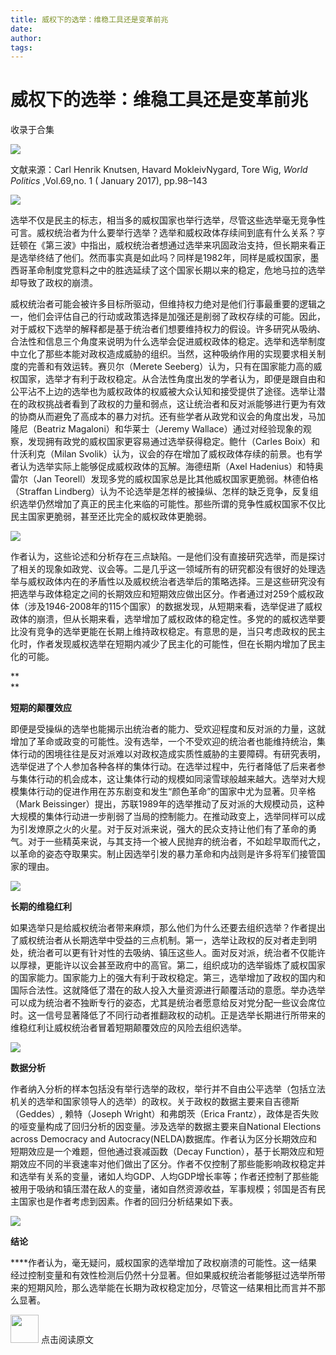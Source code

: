 ```yaml
---
title: 威权下的选举：维稳工具还是变革前兆
date: 
author: 
tags: 
---
```

# 威权下的选举：维稳工具还是变革前兆


收录于合集

<img src='/images/676/2.gif' width='auto' />

  

文献来源：Carl Henrik Knutsen, Havard MokleivNygard, Tore Wig, _World Politics_
,Vol.69,no. 1 ( January 2017), pp.98–143

<img src='/images/676/3.gif' width='auto' />

选举不仅是民主的标志，相当多的威权国家也举行选举，尽管这些选举毫无竞争性可言。威权统治者为什么要举行选举？选举和威权政体存续间到底有什么关系？亨廷顿在《第三波》中指出，威权统治者想通过选举来巩固政治支持，但长期来看正是选举终结了他们。然而事实真是如此吗？同样是1982年，同样是威权国家，墨西哥革命制度党意料之中的胜选延续了这个国家长期以来的稳定，危地马拉的选举却导致了政权的崩溃。

威权统治者可能会被许多目标所驱动，但维持权力绝对是他们行事最重要的逻辑之一，他们会评估自己的行动或政策选择是加强还是削弱了政权存续的可能。因此，对于威权下选举的解释都是基于统治者们想要维持权力的假设。许多研究从吸纳、合法性和信息三个角度来说明为什么选举会促进威权政体的稳定。选举和选举制度中立化了那些本能对政权造成威胁的组织。当然，这种吸纳作用的实现要求相关制度的完善和有效运转。赛贝尔（Merete
Seeberg）认为，只有在国家能力高的威权国家，选举才有利于政权稳定。从合法性角度出发的学者认为，即便是跟自由和公平沾不上边的选举也为威权政体的权威被大众认知和接受提供了途径。选举让潜在的政权挑战者看到了政权的力量和弱点，这让统治者和反对派能够进行更为有效的协商从而避免了高成本的暴力对抗。还有些学者从政党和议会的角度出发，马加隆尼（Beatriz
Magaloni）和华莱士（Jeremy Wallace）通过对经验现象的观察，发现拥有政党的威权国家更容易通过选举获得稳定。鲍什（Carles
Boix）和什沃利克（Milan Svolik）认为，议会的存在增加了威权政体存续的前景。也有学者认为选举实际上能够促成威权政体的瓦解。海德纽斯（Axel
Hadenius）和特奥雷尔（Jan Teorell）发现多党的威权国家总是比其他威权国家更脆弱。林德伯格（Straffan
Lindberg）认为不论选举是怎样的被操纵、怎样的缺乏竞争，反复组织选举仍然增加了真正的民主化来临的可能性。那些所谓的竞争性威权国家不仅比民主国家更脆弱，甚至还比完全的威权政体更脆弱。

![](/images/676/4.jpeg)

作者认为，这些论述和分析存在三点缺陷。一是他们没有直接研究选举，而是探讨了相关的现象如政党、议会等。二是几乎这一领域所有的研究都没有很好的处理选举与威权政体内在的矛盾性以及威权统治者选举后的策略选择。三是这些研究没有把选举与政体稳定之间的长期效应和短期效应做出区分。作者通过对259个威权政体（涉及1946-2008年的115个国家）的数据发现，从短期来看，选举促进了威权政体的崩溃，但从长期来看，选举增加了威权政体的稳定性。多党的的威权选举要比没有竞争的选举更能在长期上维持政权稳定。有意思的是，当只考虑政权的民主化时，作者发现威权选举在短期内减少了民主化的可能性，但在长期内增加了民主化的可能。

 **  
**

 **短期的颠覆效应**

即便是受操纵的选举也能揭示出统治者的能力、受欢迎程度和反对派的力量，这就增加了革命或政变的可能性。没有选举，一个不受欢迎的统治者也能维持统治，集体行动的困境往往是反对派难以对政权造成实质性威胁的主要障碍。有研究表明，选举促进了个人参加各种各样的集体行动。在选举过程中，先行者降低了后来者参与集体行动的机会成本，这让集体行动的规模如同滚雪球般越来越大。选举对大规模集体行动的促进作用在苏东剧变和发生“颜色革命”的国家中尤为显著。贝辛格（Mark
Beissinger）提出，苏联1989年的选举推动了反对派的大规模动员，这种大规模的集体行动进一步削弱了当局的控制能力。在推动政变上，选举同样可以成为引发燎原之火的火星。对于反对派来说，强大的民众支持让他们有了革命的勇气。对于一些精英来说，与其支持一个被人民抛弃的统治者，不如趁早取而代之，以革命的姿态夺取果实。制止因选举引发的暴力革命和内战则是许多将军们接管国家的理由。

![](/images/676/5.jpeg)

  

**长期的维稳红利**

如果选举只是给威权统治者带来麻烦，那么他们为什么还要去组织选举？作者提出了威权统治者从长期选举中受益的三点机制。第一，选举让政权的反对者走到明处，统治者可以更有针对性的去吸纳、镇压这些人。面对反对派，统治者不仅能许以厚禄，更能许以议会甚至政府中的高官。第二，组织成功的选举锻炼了威权国家的国家能力。国家能力上的强大有利于政权稳定。第三，选举增加了政权的国内和国际合法性。这就降低了潜在的敌人投入大量资源进行颠覆活动的意愿。举办选举可以成为统治者不独断专行的姿态，尤其是统治者愿意给反对党分配一些议会席位时。这一信号显著降低了不同行动者推翻政权的动机。正是选举长期进行所带来的维稳红利让威权统治者冒着短期颠覆效应的风险去组织选举。

![](/images/676/6.jpeg)

 **数据分析**  

作者纳入分析的样本包括没有举行选举的政权，举行并不自由公平选举（包括立法机关的选举和国家领导人的选举）的政权。关于政权的数据主要来自吉德斯（Geddes）,
赖特（Joseph Wright）和弗朗茨（Erica Frantz），政体是否失败的哑变量构成了回归分析的因变量。涉及选举的数据主要来自National
Elections across Democracy and
Autocracy(NELDA)数据库。作者认为区分长期效应和短期效应是一个难题，但他通过衰减函数（Decay
Function），基于长期效应和短期效应不同的半衰速率对他们做出了区分。作者不仅控制了那些能影响政权稳定并和选举有关系的变量，诸如人均GDP、人均GDP增长率等；作者还控制了那些能被用于吸纳和镇压潜在敌人的变量，诸如自然资源收益，军事规模；邻国是否有民主国家也是作者考虑到因素。作者的回归分析结果如下表。

![](/images/676/7.png)

  

 **结论**

****作者认为，毫无疑问，威权国家的选举增加了政权崩溃的可能性。这一结果经过控制变量和有效性检测后仍然十分显著。但如果威权统治者能够挺过选举所带来的短期风险，那么选举能在长期为政权稳定加分，尽管这一结果相比而言并不那么显著。

<img src='/images/676/8.gif' width='45px' height='' /> 点击阅读原文

  

